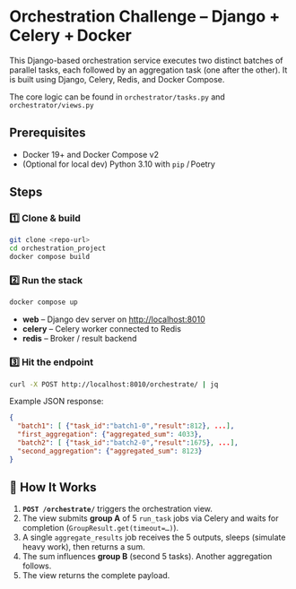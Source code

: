 # Orchestration Challenge – Django + Celery + Docker

This Django-based orchestration service executes two distinct batches of parallel tasks, each followed by an aggregation task (one after the other). It is built using Django, Celery, Redis, and Docker Compose.

The core logic can be found in `orchestrator/tasks.py` and `orchestrator/views.py`

## Prerequisites

- Docker 19+ and Docker Compose v2
- (Optional for local dev) Python 3.10 with `pip` / Poetry

## Steps

### 1️⃣ Clone & build

```bash
git clone <repo‑url>
cd orchestration_project
docker compose build
```

### 2️⃣ Run the stack

```bash
docker compose up
```

- **web** – Django dev server on [http://localhost:8010](http://localhost:8010)
- **celery** – Celery worker connected to Redis
- **redis** – Broker / result backend

### 3️⃣ Hit the endpoint

```bash
curl -X POST http://localhost:8010/orchestrate/ | jq
```

Example JSON response:

```json
{
  "batch1": [ {"task_id":"batch1-0","result":812}, ...],
  "first_aggregation": {"aggregated_sum": 4033},
  "batch2": [ {"task_id":"batch2-0","result":1675}, ...],
  "second_aggregation": {"aggregated_sum": 8123}
}
```

## 🧩 How It Works

1. **`POST /orchestrate/`** triggers the orchestration view.
2. The view submits **group A** of 5 `run_task` jobs via Celery and waits for completion (`GroupResult.get(timeout=…)`).
3. A single `aggregate_results` job receives the 5 outputs, sleeps (simulate heavy work), then returns a sum.
4. The sum influences **group B** (second 5 tasks). Another aggregation follows.
5. The view returns the complete payload.
